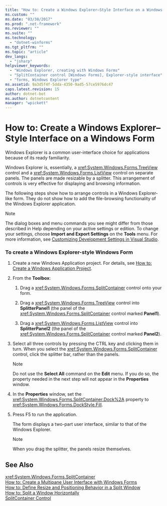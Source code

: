 ```yaml
---
title: "How to: Create a Windows Explorer–Style Interface on a Windows Form | Microsoft Docs"
ms.custom: ""
ms.date: "03/30/2017"
ms.prod: ".net-framework"
ms.reviewer: ""
ms.suite: ""
ms.technology: 
  - "dotnet-winforms"
ms.tgt_pltfrm: ""
ms.topic: "article"
dev_langs: 
  - "jsharp"
helpviewer_keywords: 
  - "Windows Explorer, creating with Windows Forms"
  - "SplitContainer control [Windows Forms], Explorer-style interface"
  - "forms, Windows Explorer type"
ms.assetid: 9a3d5f4f-5dda-4350-9ad5-57ce5976dc47
caps.latest.revision: 15
author: dotnet-bot
ms.author: dotnetcontent
manager: "wpickett"
---
```

# How to: Create a Windows Explorer–Style Interface on a Windows Form
Windows Explorer is a common user-interface choice for applications because of its ready familiarity.  
  
 Windows Explorer is, essentially, a <xref:System.Windows.Forms.TreeView> control and a <xref:System.Windows.Forms.ListView> control on separate panels. The panels are made resizable by a splitter. This arrangement of controls is very effective for displaying and browsing information.  
  
 The following steps show how to arrange controls in a Windows Explorer-like form. They do not show how to add the file-browsing functionality of the Windows Explorer application.  
  
> [!NOTE]
>  The dialog boxes and menu commands you see might differ from those described in Help depending on your active settings or edition. To change your settings, choose **Import and Export Settings** on the **Tools** menu. For more information, see [Customizing Development Settings in Visual Studio](http://msdn.microsoft.com/en-us/22c4debb-4e31-47a8-8f19-16f328d7dcd3).  
  
### To create a Windows Explorer-style Windows Form  
  
1.  Create a new Windows Application project. For details, see [How to: Create a Windows Application Project](http://msdn.microsoft.com/en-us/b2f93fed-c635-4705-8d0e-cf079a264efa).  
  
2.  From the **Toolbox**:  
  
    1.  Drag a <xref:System.Windows.Forms.SplitContainer> control onto your form.  
  
    2.  Drag a <xref:System.Windows.Forms.TreeView> control into **SplitterPanel1** (the panel of the <xref:System.Windows.Forms.SplitContainer> control marked **Panel1**).  
  
    3.  Drag a <xref:System.Windows.Forms.ListView> control into **SplitterPanel2** (the panel of the <xref:System.Windows.Forms.SplitContainer> control marked **Panel2**).  
  
3.  Select all three controls by pressing the CTRL key and clicking them in turn. When you select the <xref:System.Windows.Forms.SplitContainer> control, click the splitter bar, rather than the panels.  
  
    > [!NOTE]
    >  Do not use the **Select All** command on the **Edit** menu. If you do so, the property needed in the next step will not appear in the **Properties** window.  
  
4.  In the **Properties** window, set the <xref:System.Windows.Forms.SplitContainer.Dock%2A> property to <xref:System.Windows.Forms.DockStyle.Fill>.  
  
5.  Press F5 to run the application.  
  
     The form displays a two-part user interface, similar to that of the Windows Explorer.  
  
    > [!NOTE]
    >  When you drag the splitter, the panels resize themselves.  
  
## See Also  
 <xref:System.Windows.Forms.SplitContainer>   
 [How to: Create a Multipane User Interface with Windows Forms](../../../../docs/framework/winforms/controls/how-to-create-a-multipane-user-interface-with-windows-forms.md)   
 [How to: Define Resize and Positioning Behavior in a Split Window](../../../../docs/framework/winforms/controls/how-to-define-resize-and-positioning-behavior-in-a-split-window.md)   
 [How to: Split a Window Horizontally](../../../../docs/framework/winforms/controls/how-to-split-a-window-horizontally.md)   
 [SplitContainer Control](../../../../docs/framework/winforms/controls/splitcontainer-control-windows-forms.md)